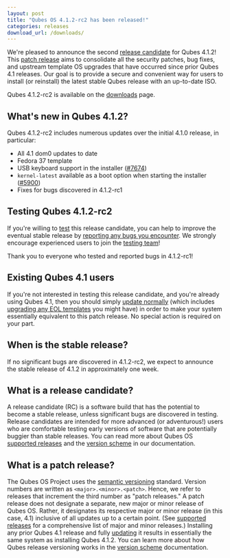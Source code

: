 ```yaml
---
layout: post
title: "Qubes OS 4.1.2-rc2 has been released!"
categories: releases
download_url: /downloads/
---
```


We're pleased to announce the second [release candidate](#what-is-a-release-candidate) for Qubes 4.1.2! This [patch release](#what-is-a-patch-release) aims to consolidate all the security patches, bug fixes, and upstream template OS upgrades that have occurred since prior Qubes 4.1 releases. Our goal is to provide a secure and convenient way for users to install (or reinstall) the latest stable Qubes release with an up-to-date ISO.

Qubes 4.1.2-rc2 is available on the [downloads](/downloads/) page.


## What's new in Qubes 4.1.2?

Qubes 4.1.2-rc2 includes numerous updates over the initial 4.1.0 release, in particular:

- All 4.1 dom0 updates to date
- Fedora 37 template
- USB keyboard support in the installer ([#7674](https://github.com/QubesOS/qubes-issues/issues/7674))
- `kernel-latest` available as a boot option when starting the installer ([#5900](https://github.com/QubesOS/qubes-issues/issues/5900))
- Fixes for bugs discovered in 4.1.2-rc1


## Testing Qubes 4.1.2-rc2

If you're willing to [test](/doc/testing/) this release candidate, you can help to improve the eventual stable release by [reporting any bugs you encounter](/doc/issue-tracking/). We strongly encourage experienced users to join the [testing team](https://forum.qubes-os.org/t/joining-the-testing-team/5190)!

Thank you to everyone who tested and reported bugs in 4.1.2-rc1!


## Existing Qubes 4.1 users

If you're not interested in testing this release candidate, and you're already using Qubes 4.1, then you should simply [update normally](/doc/how-to-update/) (which includes [upgrading any EOL templates](/doc/how-to-update/#upgrading-to-avoid-eol) you might have) in order to make your system essentially equivalent to this patch release. No special action is required on your part.


## When is the stable release?

If no significant bugs are discovered in 4.1.2-rc2, we expect to announce the stable release of 4.1.2 in approximately one week.


## What is a release candidate?

A release candidate (RC) is a software build that has the potential to become a stable release, unless significant bugs are discovered in testing. Release candidates are intended for more advanced (or adventurous!) users who are comfortable testing early versions of software that are potentially buggier than stable releases. You can read more about Qubes OS [supported releases](/doc/supported-releases/) and the [version scheme](/doc/version-scheme/) in our documentation.


## What is a patch release?

The Qubes OS Project uses the [semantic versioning](https://semver.org/) standard. Version numbers are written as `<major>.<minor>.<patch>`. Hence, we refer to releases that increment the third number as "patch releases." A patch release does not designate a separate, new major or minor release of Qubes OS. Rather, it designates its respective major or minor release (in this case, 4.1) inclusive of all updates up to a certain point. (See [supported releases](/doc/supported-releases/) for a comprehensive list of major and minor releases.) Installing any prior Qubes 4.1 release and fully [updating](/doc/how-to-update/) it results in essentially the same system as installing Qubes 4.1.2. You can learn more about how Qubes release versioning works in the [version scheme](/doc/version-scheme/) documentation.
